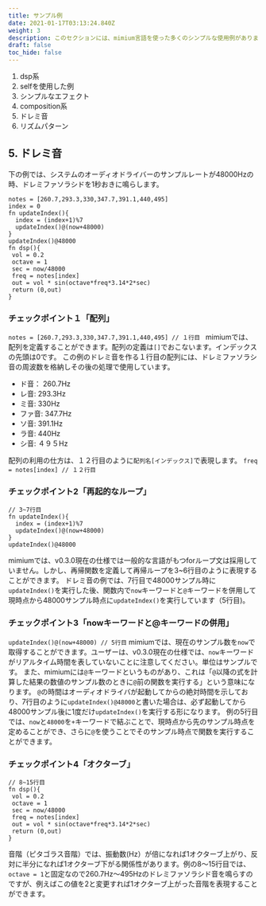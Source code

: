 ```yaml
---
title: サンプル例
date: 2021-01-17T03:13:24.840Z
weight: 3
description: このセクションには、mimium言語を使った多くのシンプルな使用例があります。
draft: false
toc_hide: false
---
```

1. dsp系
  1. selfを使用した例
  1. シンプルなエフェクト
1. composition系
  1. ドレミ音
  1. リズムパターン

## 5. ドレミ音
下の例では、システムのオーディオドライバーのサンプルレートが48000Hzの時、ドレミファソラシドを1秒おきに鳴らします。
```doremi.mmm
notes = [260.7,293.3,330,347.7,391.1,440,495]
index = 0
fn updateIndex(){
  index = (index+1)%7
  updateIndex()@(now+48000)
}
updateIndex()@48000
fn dsp(){
 vol = 0.2
 octave = 1
 sec = now/48000
 freq = notes[index]
 out = vol * sin(octave*freq*3.14*2*sec)
 return (0,out)
}
```
### チェックポイント１「配列」
`notes = [260.7,293.3,330,347.7,391.1,440,495] // １行目 `
mimiumでは、配列を定義することができます。配列の定義は`[]`でおこないます。インデックスの先頭は0です。
この例のドレミ音を作る１行目の配列には、ドレミファソラシ音の周波数を格納しその後の処理で使用しています。
- ド音： 260.7Hz
- レ音: 293.3Hz
- ミ音: 330Hz
- ファ音: 347.7Hz
- ソ音: 391.1Hz
- ラ音: 440Hz
- シ音: ４９５Hz

配列の利用の仕方は、１２行目のように`配列名[インデックス]`で表現します。
`freq = notes[index] // １２行目`

### チェックポイント2「再起的なループ」
```
// 3~7行目
fn updateIndex(){
  index = (index+1)%7
  updateIndex()@(now+48000)
}
updateIndex()@48000
```
mimiumでは、v0.3.0現在の仕様では一般的な言語がもつforループ文は採用していません。しかし、再帰関数を定義して再帰ループを3~6行目のように表現することができます。
ドレミ音の例では、7行目で48000サンプル時に`updateIndex()`を実行した後、関数内で`now`キーワードと`@`キーワードを併用して現時点から48000サンプル時点に`updateIndex()`を実行しています（5行目)。

### チェックポイント3「nowキーワードと@キーワードの併用」
`updateIndex()@(now+48000) // 5行目`
mimiumでは、現在のサンプル数を`now`で取得することができます。ユーザーは、v0.3.0現在の仕様では、`now`キーワードがリアルタイム時間を表していないことに注意してください。単位はサンプルです。
また、mimiumには`@`キーワードというものがあり、これは「`@`以降の式を計算した結果の数値のサンプル数のときに`@`前の関数を実行する」という意味になります。
`@`の時間はオーディオドライバが起動してからの絶対時間を示しており、7行目のように`updateIndex()@48000`と書いた場合は、必ず起動してから48000サンプル後に1度だけ`updateIndex()`を実行する形になります。
例の5行目では、`now`と`48000`を`+`キーワードで結ぶことで、現時点から先のサンプル時点を定めることができ、さらに`@`を使うことでそのサンプル時点で関数を実行することができます。

### チェックポイント4「オクターブ」
```
// 8~15行目
fn dsp(){
 vol = 0.2
 octave = 1
 sec = now/48000
 freq = notes[index]
 out = vol * sin(octave*freq*3.14*2*sec)
 return (0,out)
}
```
音階（ピタゴラス音階）では、振動数(Hz）が倍になれば1オクターブ上がり、反対に半分になれば1オクターブ下がる関係性があります。例の8〜15行目では、`octave = 1`と固定なので260.7Hz〜495Hzのドレミファソラシド音を鳴らすのですが、例えばこの値を2と変更すれば1オクターブ上がった音階を表現することができます。

